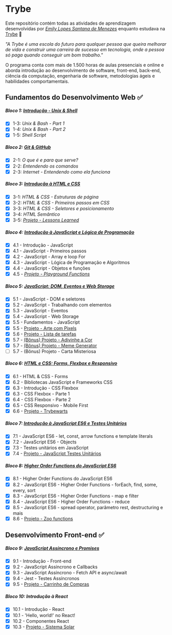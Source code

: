 # Trybe

Este repositório contém todas as atividades de aprendizagem desenvolvidas por _[Emily Lopes Santana de Menezes](https://www.linkedin.com/in/emilydemenezes/)_ enquanto estudava na [Trybe](https://www.betrybe.com/) :rocket:

_"A Trybe é uma escola do futuro para qualquer pessoa que queira melhorar de vida e construir uma carreira de sucesso em tecnologia, onde a pessoa só paga quando conseguir um bom trabalho."_

O programa conta com mais de 1.500 horas de aulas presenciais e online e aborda introdução ao desenvolvimento de software, front-end, back-end, ciência da computação, engenharia de software, metodologias ágeis e habilidades comportamentais.

## Fundamentos do Desenvolvimento Web :white_check_mark:

##### Bloco 1: [Introdução - Unix & Shell](https://github.com/emilylmenezes/trybe--exercises/tree/master/fundamentos/bloco-01-unix-%26-bash)

- [x] 1-3: _Unix & Bash - Part 1_
- [x] 1-4: _Unix & Bash - Part 2_
- [x] 1-5: _Shell Script_  

##### Bloco 2: [Git & GitHub](https://github.com/emilylmenezes/trybe--exercises/tree/master/fundamentos/bloco-02-Git%20%26%20Github-Internet)

- [x] 2-1: _O que é e para que serve?_
- [x] 2-2: _Entendendo os comandos_
- [x] 2-3: _Internet - Entendendo como ela funciona_

##### Bloco 3: [Introdução à HTML e CSS](https://github.com/emilylmenezes/trybe--exercises/tree/master/fundamentos/bloco-3-introducao-a-html-e-css)

- [x] 3-1: _HTML & CSS - Estruturas de página_
- [x] 3-2: _HTML & CSS - Primeiros passos em CSS_
- [x] 3-3: _HTML & CSS - Seletores e posicionamento_
- [x] 3-4: _HTML Semântico_
- [X] 3-5: _[Projeto - Lessons Learned](https://github.com/tryber/sd-022-a-project-lessons-learned/pull/68)_

##### Bloco 4: [Introdução à JavaScript e Lógica de Programação](https://github.com/emilylmenezes/trybe--exercises/tree/master/fundamentos/bloco-4-introducao-a-javascript-e-logica-de-programacao)
- [x] 4.1 - Introdução - JavaScript
- [x] 4.1 - JavaScript - Primeiros passos
- [x] 4.2 - JavaScript - Array e loop For
- [x] 4.3 - JavaScript - Lógica de Programação e Algoritmos
- [x] 4.4 - JavaScript - Objetos e funções
- [x] 4.5 - _[Projeto - Playground Functions](https://github.com/tryber/sd-022-a-project-playground-functions/tree/emily-menezes-playground-functions)_

##### Bloco 5: [JavaScript: DOM, Eventos e Web Storage](https://github.com/emilylmenezes/trybe--exercises/tree/master/fundamentos/bloco-5-javascript-dom-eventos-e-web-storage)
- [x] 5.1 - JavaScript - DOM e seletores
- [x] 5.2 - JavaScript - Trabalhando com elementos
- [x] 5.3 - JavaScript - Eventos
- [x] 5.4 - JavaScript - Web Storage
- [x] 5.5 - Fundamentos - JavaScript 
- [x] 5.5 - [Projeto - Arte com Pixels](https://github.com/tryber/sd-022-a-project-pixels-art/tree/emily-menezes-project-pixels-art)
- [x] 5.6 - [Projeto - Lista de tarefas](https://github.com/tryber/sd-022-a-project-todo-list/tree/emily-menezes-todo-list)
- [x] 5.7 - [(Bônus) Projeto - Adivinhe a Cor](https://github.com/tryber/sd-022-a-project-color-guess/tree/emily-menezes-color-guess)
- [x] 5.7 - [(Bônus) Projeto - Meme Generator](https://github.com/tryber/sd-022-a-project-mistery-letter/tree/emily-menezes-mistery-letter)
- [ ] 5.7 - (Bônus) Projeto - Carta Misteriosa

##### Bloco 6: [HTML e CSS: Forms, Flexbox e Responsivo](https://github.com/emilylmenezes/trybe--exercises/tree/master/fundamentos/bloco-6-html-e-css-forms-flexbox-e-responsivo)
- [x] 6.1 - HTML & CSS - Forms
- [x] 6.2 - Bibliotecas JavaScript e Frameworks CSS
- [x] 6.3 - Introdução - CSS Flexbox
- [x] 6.3 - CSS Flexbox - Parte 1
- [x] 6.4 - CSS Flexbox - Parte 2
- [x] 6.5 - CSS Responsivo - Mobile First
- [x] 6.6 - [Projeto - Trybewarts](https://github.com/tryber/sd-022-a-project-trybewarts/tree/emily-menezes-trybewarts)

##### Bloco 7: [Introdução à JavaScript ES6 e Testes Unitários](https://github.com/emilylmenezes/trybe--exercises/tree/master/fundamentos/bloco-7-introducao-a-javascript-es6-e-testes-unitarios)
- [x] 7.1 - JavaScript ES6 - let, const, arrow functions e template literals
- [x] 7.2 - JavaScript ES6 - Objects
- [x] 7.3 - Testes unitários em JavaScript
- [x] 7.4 - [Projeto - JavaScript Testes Unitários](https://github.com/tryber/sd-022-a-project-js-unit-tests/tree/emily-menezes-project-js-unit-test)

##### Bloco 8: [Higher Order Functions do JavaScript ES6](https://github.com/emilylmenezes/trybe--exercises/tree/master/fundamentos/bloco-8-higher-order-functions-do-javascript-es6)
- [x] 8.1 - Higher Order Functions do JavaScript ES6
- [x] 8.2 - JavaScript ES6 - Higher Order Functions - forEach, find, some, every, sort
- [x] 8.3 - JavaScript ES6 - Higher Order Functions - map e filter
- [x] 8.4 - JavaScript ES6 - Higher Order Functions - reduce
- [x] 8.5 - JavaScript ES6 - spread operator, parâmetro rest, destructuring e mais
- [x] 8.6 - [Projeto - Zoo functions](https://github.com/tryber/sd-022-a-project-zoo-functions/pull/75)

## Desenvolvimento Front-end :white_check_mark:

##### Bloco 9: [JavaScript Assíncrono e Promises](https://github.com/caiojlima/trybe_exercicios/tree/main/01_Fundamentos_do_Desenvolvimento_Web/Bloco_9-JavaScript-Assincrono-e-Promises)
- [x] 9.1 - Introdução - Front-end
- [x] 9.2 - JavaScript Assíncrono e Callbacks
- [x] 9.3 - JavaScript Assíncrono - Fetch API e async/await
- [x] 9.4 - Jest - Testes Assíncronos
- [x] 9.5 - [Projeto - Carrinho de Compras]([https://github.com/tryber/sd-015-a-project-shopping-cart/pull/4](https://github.com/tryber/sd-022-a-project-shopping-cart/pull/21))

##### Bloco 10: Introdução à React
- [x] 10.1 - Introdução - React
- [x] 10.1 - 'Hello, world!' no React!
- [x] 10.2 - Componentes React
- [x] 10.3 - [Projeto - Sistema Solar]()
